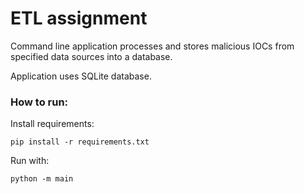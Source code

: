 # ETL assignment

Command line application processes and stores malicious IOCs from specified data sources
into a database.

Application uses SQLite database.

### How to run:

Install requirements:

```
pip install -r requirements.txt
```

Run with:

```
python -m main
```

